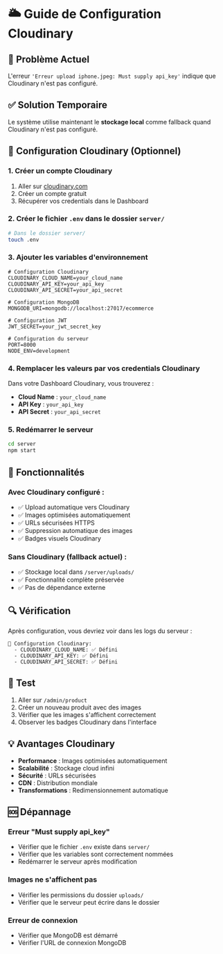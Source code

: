 # 🌥️ Guide de Configuration Cloudinary

## 🚨 Problème Actuel

L'erreur `'Erreur upload iphone.jpeg: Must supply api_key'` indique que Cloudinary n'est pas configuré.

## ✅ Solution Temporaire

Le système utilise maintenant le **stockage local** comme fallback quand Cloudinary n'est pas configuré.

## 🔧 Configuration Cloudinary (Optionnel)

### 1. Créer un compte Cloudinary

1. Aller sur [cloudinary.com](https://cloudinary.com)
2. Créer un compte gratuit
3. Récupérer vos credentials dans le Dashboard

### 2. Créer le fichier `.env` dans le dossier `server/`

```bash
# Dans le dossier server/
touch .env
```

### 3. Ajouter les variables d'environnement

```env
# Configuration Cloudinary
CLOUDINARY_CLOUD_NAME=your_cloud_name
CLOUDINARY_API_KEY=your_api_key
CLOUDINARY_API_SECRET=your_api_secret

# Configuration MongoDB
MONGODB_URI=mongodb://localhost:27017/ecommerce

# Configuration JWT
JWT_SECRET=your_jwt_secret_key

# Configuration du serveur
PORT=8000
NODE_ENV=development
```

### 4. Remplacer les valeurs par vos credentials Cloudinary

Dans votre Dashboard Cloudinary, vous trouverez :

- **Cloud Name** : `your_cloud_name`
- **API Key** : `your_api_key`
- **API Secret** : `your_api_secret`

### 5. Redémarrer le serveur

```bash
cd server
npm start
```

## 🎯 Fonctionnalités

### Avec Cloudinary configuré :

- ✅ Upload automatique vers Cloudinary
- ✅ Images optimisées automatiquement
- ✅ URLs sécurisées HTTPS
- ✅ Suppression automatique des images
- ✅ Badges visuels Cloudinary

### Sans Cloudinary (fallback actuel) :

- ✅ Stockage local dans `/server/uploads/`
- ✅ Fonctionnalité complète préservée
- ✅ Pas de dépendance externe

## 🔍 Vérification

Après configuration, vous devriez voir dans les logs du serveur :

```
🔧 Configuration Cloudinary:
  - CLOUDINARY_CLOUD_NAME: ✅ Défini
  - CLOUDINARY_API_KEY: ✅ Défini
  - CLOUDINARY_API_SECRET: ✅ Défini
```

## 🚀 Test

1. Aller sur `/admin/product`
2. Créer un nouveau produit avec des images
3. Vérifier que les images s'affichent correctement
4. Observer les badges Cloudinary dans l'interface

## 💡 Avantages Cloudinary

- **Performance** : Images optimisées automatiquement
- **Scalabilité** : Stockage cloud infini
- **Sécurité** : URLs sécurisées
- **CDN** : Distribution mondiale
- **Transformations** : Redimensionnement automatique

## 🆘 Dépannage

### Erreur "Must supply api_key"

- Vérifier que le fichier `.env` existe dans `server/`
- Vérifier que les variables sont correctement nommées
- Redémarrer le serveur après modification

### Images ne s'affichent pas

- Vérifier les permissions du dossier `uploads/`
- Vérifier que le serveur peut écrire dans le dossier

### Erreur de connexion

- Vérifier que MongoDB est démarré
- Vérifier l'URL de connexion MongoDB



